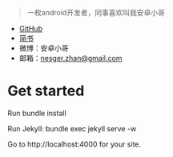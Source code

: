 >一枚android开发者，同事喜欢叫我安卓小哥

- [GitHub](https://github.com/nesger)
- [简书](http://www.jianshu.com/u/a6ff25236148)
- 微博：安卓小哥
- 邮箱：nesger.zhan@gmail.com

# Get started

Run bundle install

Run Jekyll: bundle exec jekyll serve -w

Go to http://localhost:4000 for your site.
